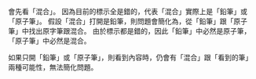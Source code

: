 會先看「混合」。
因為目前的標示全是錯的，代表「混合」實際上是「鉛筆」或「原子筆」。
假設「混合」打開是鉛筆，則問題會簡化為，從「鉛筆」跟「原子筆」中找出原字筆跟混合。
由於標示都是錯的，因此「鉛筆」中必然是原子筆，「原子筆」中必然是混合。

如果只開「鉛筆」或「原子筆」，則看到內容時，仍會有「混合」跟「看到的筆」兩種可能性，無法簡化問題。

